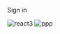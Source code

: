  Sign in 

![react3](https://user-images.githubusercontent.com/73136159/152441463-8aece16b-830f-41e1-8a90-ad6828944fc0.PNG)
![ppp](https://user-images.githubusercontent.com/73136159/152441457-8232055a-7397-4f89-9c84-598d029e140e.PNG) 
